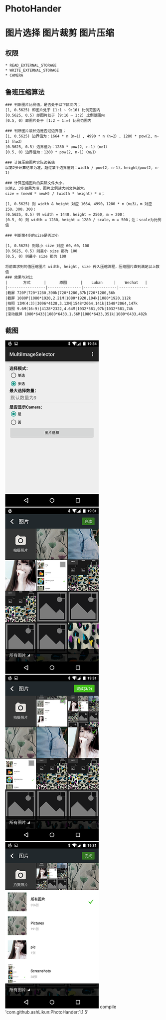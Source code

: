 # PhotoHander
# 图片选择  图片裁剪 图片压缩
## 权限
    * READ_EXTERNAL_STORAGE
    * WRITE_EXTERNAL_STORAGE
    * CAMERA
## 鲁班压缩算法
    ### 判断图片比例值，是否处于以下区间内；
    [1, 0.5625) 即图片处于 [1:1 ~ 9:16) 比例范围内
    [0.5625, 0.5) 即图片处于 [9:16 ~ 1:2) 比例范围内
    [0.5, 0) 即图片处于 [1:2 ~ 1:∞) 比例范围内

    ### 判断图片最长边是否过边界值；
    [1, 0.5625) 边界值为：1664 * n（n=1）, 4990 * n（n=2）, 1280 * pow(2, n-1)（n≥3）
    [0.5625, 0.5) 边界值为：1280 * pow(2, n-1)（n≥1）
    [0.5, 0) 边界值为：1280 * pow(2, n-1)（n≥1）

    ### 计算压缩图片实际边长值
    以第2步计算结果为准，超过某个边界值则：width / pow(2, n-1)，height/pow(2, n-1)

    ### 计算压缩图片的实际文件大小，
    以第2、3步结果为准，图片比例越大则文件越大。
    size = (newW * newH) / (width * height) * m；

    [1, 0.5625) 则 width & height 对应 1664，4990，1280 * n（n≥3），m 对应 150，300，300；
    [0.5625, 0.5) 则 width = 1440，height = 2560, m = 200；
    [0.5, 0) 则 width = 1280，height = 1280 / scale，m = 500；注：scale为比例值

    ### 判断第4步的size是否过小

    [1, 0.5625) 则最小 size 对应 60，60，100
    [0.5625, 0.5) 则最小 size 都为 100
    [0.5, 0) 则最小 size 都为 100

    将前面求到的值压缩图片 width, height, size 传入压缩流程，压缩图片直到满足以上数值
    ### 效果与对比
    |       方式      |      原图      |    Luban     |    Wechat   |
    |-----------------|---------------|---------------|-------------
    |截屏 720P|720*1280,390k|720*1280,87k|720*1280,56k
    |截屏 1080P|1080*1920,2.21M|1080*1920,104k|1080*1920,112k
    |拍照 13M(4:3)|3096*4128,3.12M|1548*2064,141k|1548*2064,147k
    |拍照 9.6M(16:9)|4128*2322,4.64M|1032*581,97k|1032*581,74k
    |滚动截屏 1080*6433|1080*6433,1.56M|1080*6433,351k|1080*6433,482k

## 截图
![Example1](art/example_1.png) ![Select1](art/select_1.png) ![Select2](art/select_2.png) ![Select3](art/select_3.png)
compile 'com.github.ashLikun:PhotoHander:1.1.5'
